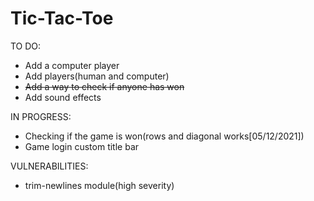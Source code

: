 # Tic-Tac-Toe

TO DO:
- Add a computer player
- Add players(human and computer)
- ~~Add a way to check if anyone has won~~
- Add sound effects

IN PROGRESS:
 - Checking if the game is won(rows and diagonal works[05/12/2021])
 - Game login custom title bar 

VULNERABILITIES:
 - trim-newlines module(high severity)